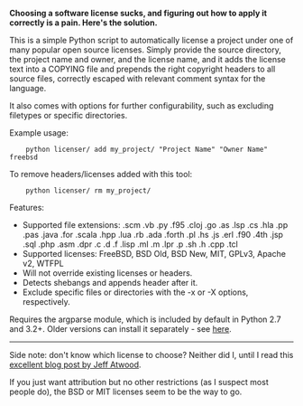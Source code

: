 **Choosing a software license sucks, and figuring out how to apply it correctly is
a pain. Here's the solution.**

This is a simple Python script to automatically license a project under one of
many popular open source licenses. Simply provide the source directory, the
project name and owner, and the license name, and it adds the license text into
a COPYING file and prepends the right copyright headers to all source files,
correctly escaped with relevant comment syntax for the language.

It also comes with options for further configurability, such as excluding
filetypes or specific directories.

Example usage:

        python licenser/ add my_project/ "Project Name" "Owner Name" freebsd

To remove headers/licenses added with this tool:

        python licenser/ rm my_project/

Features:

*   Supported file extensions: .scm .vb .py .f95 .cloj .go .as .lsp .cs .hla .pp .pas .java .for .scala .hpp .lua .rb .ada .forth .pl .hs .js .erl .f90 .4th .jsp .sql .php .asm .dpr .c .d .f .lisp .ml .m .lpr .p .sh .h .cpp .tcl
*   Supported licenses: FreeBSD, BSD Old, BSD New, MIT, GPLv3, Apache v2, WTFPL
*   Will not override existing licenses or headers.
*   Detects shebangs and appends header after it.
*   Exclude specific files or directories with the -x or -X options, respectively.

Requires the argparse module, which is included by default in Python 2.7 and
3.2+. Older versions can install it separately - see [here](http://code.google.com/p/argparse/).

---

Side note: don't know which license to choose? Neither did I, until I read this
[excellent blog post by Jeff Atwood](http://www.codinghorror.com/blog/2007/04/pick-a-license-any-license.html).

If you just want attribution but no other restrictions (as I suspect most people
do), the BSD or MIT licenses seem to be the way to go.
